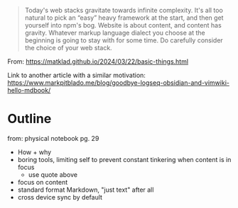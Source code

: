> Today's web stacks gravitate towards infinite complexity. It's all too natural to pick an “easy” heavy framework at the start, and then get yourself into npm's bog. Website is about content, and content has gravity. Whatever markup language dialect you choose at the beginning is going to stay with for some time. Do carefully consider the choice of your web stack.

From: https://matklad.github.io/2024/03/22/basic-things.html

Link to another article with a similar motivation: https://www.markpitblado.me/blog/goodbye-logseq-obsidian-and-vimwiki-hello-mdbook/

# Outline

from: physical notebook pg. 29

- How + why
- boring tools, limiting self to prevent constant tinkering when content is in focus
  - use quote above
- focus on content
- standard format Markdown, "just text" after all
- cross device sync by default
